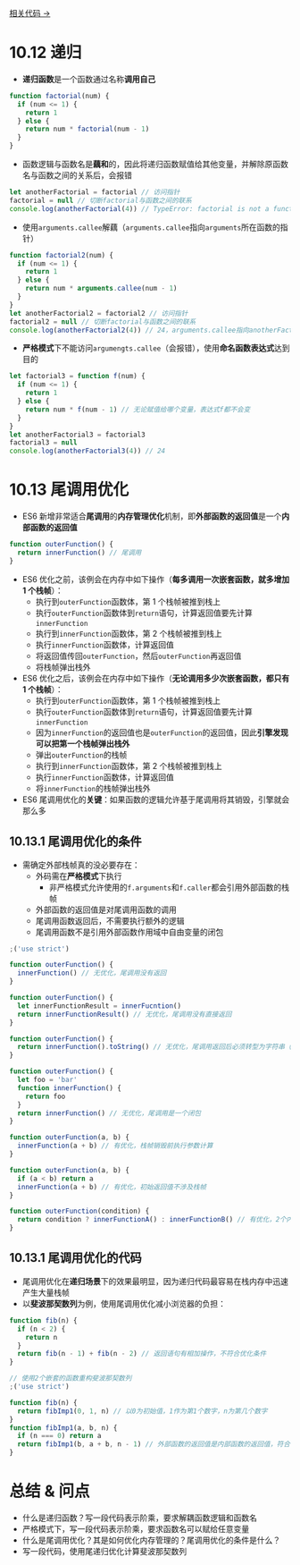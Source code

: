 <a href="" target="_blank">相关代码 →</a>

# 10.12 递归

- **递归函数**是一个函数通过名称**调用自己**

```js
function factorial(num) {
  if (num <= 1) {
    return 1
  } else {
    return num * factorial(num - 1)
  }
}
```

- 函数逻辑与函数名是**藕和**的，因此将递归函数赋值给其他变量，并解除原函数名与函数之间的关系后，会报错

```js
let anotherFactorial = factorial // 访问指针
factorial = null // 切断factorial与函数之间的联系
console.log(anotherFactorial(4)) // TypeError: factorial is not a function
```

- 使用`arguments.callee`解藕（`arguments.callee`指向`arguments`所在函数的指针）

```js
function factorial2(num) {
  if (num <= 1) {
    return 1
  } else {
    return num * arguments.callee(num - 1)
  }
}
let anotherFactorial2 = factorial2 // 访问指针
factorial2 = null // 切断factorial与函数之间的联系
console.log(anotherFactorial2(4)) // 24，arguments.callee指向anotherFactorial2
```

- **严格模式**下不能访问`argumengts.callee`（会报错），使用**命名函数表达式**达到目的

```js
let factorial3 = function f(num) {
  if (num <= 1) {
    return 1
  } else {
    return num * f(num - 1) // 无论赋值给哪个变量，表达式f都不会变
  }
}
let anotherFactorial3 = factorial3
factorial3 = null
console.log(anotherFactorial3(4)) // 24
```

# 10.13 尾调用优化

- ES6 新增非常适合**尾调用**的**内存管理优化**机制，即**外部函数的返回值**是一个**内部函数的返回值**

```js
function outerFunction() {
  return innerFunction() // 尾调用
}
```

- ES6 优化之前，该例会在内存中如下操作（**每多调用一次嵌套函数，就多增加 1 个栈帧**）：
  - 执行到`outerFunction`函数体，第 1 个栈帧被推到栈上
  - 执行`outerFunction`函数体到`return`语句，计算返回值要先计算`innerFunction`
  - 执行到`innerFunction`函数体，第 2 个栈帧被推到栈上
  - 执行`innerFunction`函数体，计算返回值
  - 将返回值传回`outerFunction`，然后`outerFunction`再返回值
  - 将栈帧弹出栈外
- ES6 优化之后，该例会在内存中如下操作（**无论调用多少次嵌套函数，都只有 1 个栈帧**）：
  - 执行到`outerFunction`函数体，第 1 个栈帧被推到栈上
  - 执行`outerFunction`函数体到`return`语句，计算返回值要先计算`innerFunction`
  - 因为`innerFunction`的返回值也是`outerFunction`的返回值，因此**引擎发现可以把第一个栈帧弹出栈外**
  - 弹出`outerFunction`的栈帧
  - 执行到`innerFunction`函数体，第 2 个栈帧被推到栈上
  - 执行`innerFunction`函数体，计算返回值
  - 将`innerFunction`的栈帧弹出栈外
- ES6 尾调用优化的**关键**：如果函数的逻辑允许基于尾调用将其销毁，引擎就会那么多

## 10.13.1 尾调用优化的条件

- 需确定外部栈帧真的没必要存在：
  - 外码需在**严格模式**下执行
    - 非严格模式允许使用的`f.arguments`和`f.caller`都会引用外部函数的栈帧
  - 外部函数的返回值是对尾调用函数的调用
  - 尾调用函数返回后，不需要执行额外的逻辑
  - 尾调用函数不是引用外部函数作用域中自由变量的闭包

```js
;('use strict')

function outerFunction() {
  innerFunction() // 无优化，尾调用没有返回
}

function outerFunction() {
  let innerFunctionResult = innerFucntion()
  return innerFunctionResult() // 无优化，尾调用没有直接返回
}

function outerFunction() {
  return innerFunction().toString() // 无优化，尾调用返回后必须转型为字符串（有额外逻辑）
}

function outerFunction() {
  let foo = 'bar'
  function innerFunction() {
    return foo
  }
  return innerFunction() // 无优化，尾调用是一个闭包
}

function outerFunction(a, b) {
  innerFunction(a + b) // 有优化，栈帧销毁前执行参数计算
}

function outerFunction(a, b) {
  if (a < b) return a
  innerFunction(a + b) // 有优化，初始返回值不涉及栈帧
}

function outerFunction(condition) {
  return condition ? innerFunctionA() : innerFunctionB() // 有优化，2个内部函数都在尾部
}
```

## 10.13.1 尾调用优化的代码

- 尾调用优化在**递归场景**下的效果最明显，因为递归代码最容易在栈内存中迅速产生大量栈帧
- 以**斐波那契数列**为例，使用尾调用优化减小浏览器的负担：

```js
function fib(n) {
  if (n < 2) {
    return n
  }
  return fib(n - 1) + fib(n - 2) // 返回语句有相加操作，不符合优化条件
}

// 使用2个嵌套的函数重构斐波那契数列
;('use strict')

function fib(n) {
  return fibImp1(0, 1, n) // 以0为初始值，1作为第1个数字，n为第几个数字
}
function fibImp1(a, b, n) {
  if (n === 0) return a
  return fibImp1(b, a + b, n - 1) // 外部函数的返回值是内部函数的返回值，符合优化条件
}
```

# 总结 & 问点

- 什么是递归函数？写一段代码表示阶乘，要求解耦函数逻辑和函数名
- 严格模式下，写一段代码表示阶乘，要求函数名可以赋给任意变量
- 什么是尾调用优化？其是如何优化内存管理的？尾调用优化的条件是什么？
- 写一段代码，使用尾递归优化计算斐波那契数列
